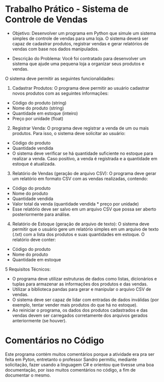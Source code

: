 # Trabalho Prático - Sistema de Controle de Vendas
- Objetivo:
Desenvolver um programa em Python que simule um sistema simples de controle de vendas para uma loja. O sistema deverá ser capaz de cadastrar produtos, registrar vendas e gerar relatórios de vendas com base nos dados manipulados.

- Descrição do Problema:
Você foi contratado para desenvolver um sistema que ajude uma pequena loja a organizar seus produtos e vendas.

O sistema deve permitir as seguintes funcionalidades:
1. Cadastrar Produtos:
O programa deve permitir ao usuário cadastrar novos produtos com as seguintes informações:
- Código do produto (string)
- Nome do produto (string)
- Quantidade em estoque (inteiro)
- Preço por unidade (float)
2. Registrar Venda:
O programa deve registrar a venda de um ou mais produtos. Para isso, o sistema deve solicitar ao usuário:
- Código do produto
- Quantidade vendida
- O sistema deve verificar se há quantidade suficiente no estoque para realizar a venda. Caso positivo, a venda é registrada e a quantidade em estoque é atualizada.

3. Relatório de Vendas (geração de arquivo CSV):
O programa deve gerar um relatório em formato CSV com as vendas realizadas, contendo:
- Código do produto
- Nome do produto
- Quantidade vendida
- Valor total da venda (quantidade vendida * preço por unidade)
- Esse relatório deve ser salvo em um arquivo CSV que possa ser aberto posteriormente para análise.

4. Relatório de Estoque (geração de arquivo de texto):
O sistema deve permitir que o usuário gere um relatório simples em um arquivo de texto (.txt) com a lista dos produtos e suas quantidades em estoque. O relatório deve conter:
- Código do produto
- Nome do produto
- Quantidade em estoque

5 Requisitos Técnicos:
- O programa deve utilizar estruturas de dados como listas, dicionários e tuplas para armazenar as informações dos produtos e das vendas.
- Utilizar a biblioteca pandas para gerar e manipular o arquivo CSV de vendas.
- O sistema deve ser capaz de lidar com entradas de dados inválidas (por exemplo, tentar vender mais produtos do que há no estoque).
- Ao reiniciar o programa, os dados dos produtos cadastrados e das vendas devem ser carregados corretamente dos arquivos gerados anteriormente (se houver).

# Comentários no Código
Este programa contém muitos comentários porque a atividade era pra ser feita em Pyton, entretanto o professor Sandro permitiu, mediante solicitação, fazer usando a linguagem C# e orientou que tivesse uma boa documentação, por isso muitos comentários no código, a fim de documentar o mesmo.